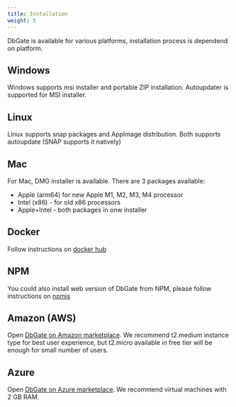 ```yaml
---
title: Installation
weight: 5
---
```


DbGate is available for various platforms, installation process is dependend on platform.

## Windows
Windows supports msi installer and portable ZIP installation. Autoupdater is supported for MSI installer.

## Linux
Linux supports snap packages and AppImage distribution. Both supports autoupdate (SNAP supports it natively)

## Mac
For Mac, DMG installer is available. There are 3 packages available:
  - Apple (arm64) for new Apple M1, M2, M3, M4 processor
  - Intel (x86) - for old x86 processors
  - Apple+Intel - both packages in onw installer


## Docker 
Follow instructions on [docker hub](https://hub.docker.com/r/dbgate/dbgate)

## NPM
You could also install web version of DbGate from NPM, please follow instructions on [npmjs](https://www.npmjs.com/package/dbgate-serve)

## Amazon (AWS)
Open [DbGate on Amazon marketplace](https://aws.amazon.com/marketplace/pp/prodview-glw7okfnhf4cy). We recommend t2.medium instance type for best user experience, but t2.micro available in free tier will be enough for small number of users.

## Azure
Open [DbGate on Azure marketplace](https://azuremarketplace.microsoft.com/en-us/marketplace/apps/sprinxsystemsas1582034211947.dbgate_azure_vm?tab=Overview). We recommend virtual machines with 2 GB RAM.
